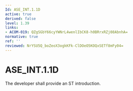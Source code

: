 ```yaml
---
Id: ASE_INT.1.1D
active: true
derived: false
level: 1.39
links:
- ACOM-019: QZgSGbY66cyYWNrL4wenlIbCK8-h0BRrxRZj08AbnhA=
normative: true
ref: ''
reviewed: NrYSU5Q_boZeoX3ogkKFk-ClDOeO5KOQxSETf8mFy04=
---
```


# ASE_INT.1.1D

The developer shall provide an ST introduction.